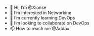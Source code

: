 - 👋 Hi, I’m @Xionse
- 👀 I’m interested in Networking
- 🌱 I’m currently learning DevOps
- 💞️ I’m looking to collaborate on DevOps
- 📫 How to reach me @Addax

<!---
Xionse/Xionse is a ✨ special ✨ repository because its `README.md` (this file) appears on your GitHub profile.
You can click the Preview link to take a look at your changes.
--->
